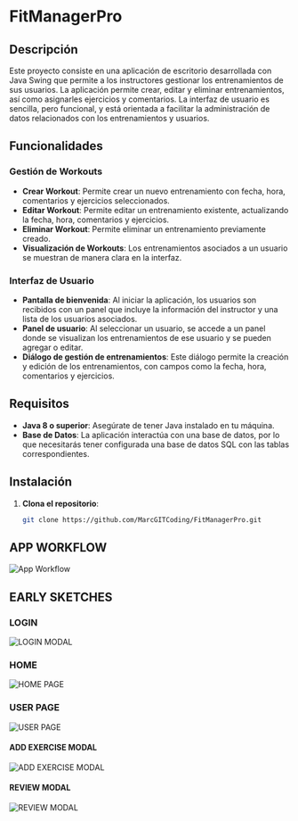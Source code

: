 # FitManagerPro

## Descripción

Este proyecto consiste en una aplicación de escritorio desarrollada con Java Swing que permite a los instructores gestionar los entrenamientos de sus usuarios. La aplicación permite crear, editar y eliminar entrenamientos, así como asignarles ejercicios y comentarios. La interfaz de usuario es sencilla, pero funcional, y está orientada a facilitar la administración de datos relacionados con los entrenamientos y usuarios.

## Funcionalidades

### Gestión de Workouts
- **Crear Workout**: Permite crear un nuevo entrenamiento con fecha, hora, comentarios y ejercicios seleccionados.
- **Editar Workout**: Permite editar un entrenamiento existente, actualizando la fecha, hora, comentarios y ejercicios.
- **Eliminar Workout**: Permite eliminar un entrenamiento previamente creado.
- **Visualización de Workouts**: Los entrenamientos asociados a un usuario se muestran de manera clara en la interfaz.

### Interfaz de Usuario
- **Pantalla de bienvenida**: Al iniciar la aplicación, los usuarios son recibidos con un panel que incluye la información del instructor y una lista de los usuarios asociados.
- **Panel de usuario**: Al seleccionar un usuario, se accede a un panel donde se visualizan los entrenamientos de ese usuario y se pueden agregar o editar.
- **Diálogo de gestión de entrenamientos**: Este diálogo permite la creación y edición de los entrenamientos, con campos como la fecha, hora, comentarios y ejercicios.

## Requisitos

- **Java 8 o superior**: Asegúrate de tener Java instalado en tu máquina.
- **Base de Datos**: La aplicación interactúa con una base de datos, por lo que necesitarás tener configurada una base de datos SQL con las tablas correspondientes.

## Instalación

1. **Clona el repositorio**:

   ```bash
   git clone https://github.com/MarcGITCoding/FitManagerPro.git
   ```


## APP WORKFLOW
![App Workflow](https://github.com/user-attachments/assets/596e8379-caa7-4c83-98aa-94f1f1f94978)

## EARLY SKETCHES
### LOGIN
![LOGIN MODAL](https://github.com/user-attachments/assets/9716c609-be33-4251-9661-50ddcbe1a7be)

### HOME
![HOME PAGE](https://github.com/user-attachments/assets/ac68d216-b2bf-437a-8f1b-c1d4f574b8fa)

### USER PAGE
![USER PAGE](https://github.com/user-attachments/assets/e614c6d5-bfff-4160-8e6b-435ca6a76760)

#### ADD EXERCISE MODAL
![ADD EXERCISE MODAL](https://github.com/user-attachments/assets/1cef2e85-9a9a-4df8-a24d-e19a6f040456)

#### REVIEW MODAL
![REVIEW MODAL](https://github.com/user-attachments/assets/8648294c-59e5-487e-aa20-aa521c12cec1)
